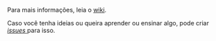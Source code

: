 Para mais informações, leia o [wiki](https://github.com/alexandre-mbm/my-bad-blocks/wiki).

Caso você tenha ideias ou queira aprender ou ensinar algo, pode criar [_issues_ ](/alexandre-mbm/my-bad-blocks/issues) para isso.
